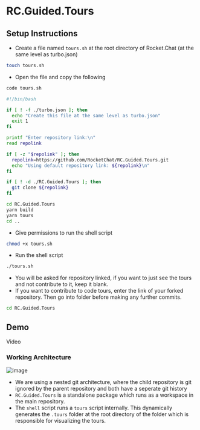 # RC.Guided.Tours

##  Setup Instructions
- Create a file named `tours.sh` at the root directory of Rocket.Chat (at the same level as turbo.json)

```bash
touch tours.sh
``` 

- Open the file and copy the following

```bash
code tours.sh
```

```bash
#!/bin/bash

if [ ! -f ./turbo.json ]; then
  echo "Create this file at the same level as turbo.json"
  exit 1
fi

printf "Enter repository link:\n"
read repolink

if [ -z "$repolink" ]; then
  repolink=https://github.com/RocketChat/RC.Guided.Tours.git
  echo "Using default repository link: ${repolink}\n"
fi

if [ ! -d ./RC.Guided.Tours ]; then
  git clone ${repolink}
fi

cd RC.Guided.Tours
yarn build
yarn tours
cd ..
```

- Give permissions to run the shell script
```bash
chmod +x tours.sh
```

- Run the shell script
```bash
./tours.sh
```

- You will be asked for repository linked, if you want to just see the tours and not contribute to it, keep it blank. 
- If you want to contribute to code tours, enter the link of your forked repository. Then go into folder before making any further commits.
```bash
cd RC.Guided.Tours
```

## Demo

Video

### Working Architecture

![image](https://github.com/user-attachments/assets/f2a69f0b-9c40-4bc9-8b32-9eade1717ae6)


- We are using a nested git architecture, where the child repository is git ignored by the parent repository and both have a seperate git history
- `RC.Guided.Tours` is a standalone package which runs as a workspace in the main repository. 
- The `shell` script runs a `tours` script internally. This dynamically generates the `.tours` folder at the root directory of the folder which is responsible for visualizing the tours. 
